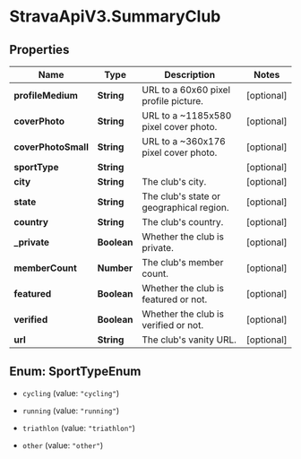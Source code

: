 # StravaApiV3.SummaryClub

## Properties
Name | Type | Description | Notes
------------ | ------------- | ------------- | -------------
**profileMedium** | **String** | URL to a 60x60 pixel profile picture. | [optional] 
**coverPhoto** | **String** | URL to a ~1185x580 pixel cover photo. | [optional] 
**coverPhotoSmall** | **String** | URL to a ~360x176  pixel cover photo. | [optional] 
**sportType** | **String** |  | [optional] 
**city** | **String** | The club&#39;s city. | [optional] 
**state** | **String** | The club&#39;s state or geographical region. | [optional] 
**country** | **String** | The club&#39;s country. | [optional] 
**_private** | **Boolean** | Whether the club is private. | [optional] 
**memberCount** | **Number** | The club&#39;s member count. | [optional] 
**featured** | **Boolean** | Whether the club is featured or not. | [optional] 
**verified** | **Boolean** | Whether the club is verified or not. | [optional] 
**url** | **String** | The club&#39;s vanity URL. | [optional] 


<a name="SportTypeEnum"></a>
## Enum: SportTypeEnum


* `cycling` (value: `"cycling"`)

* `running` (value: `"running"`)

* `triathlon` (value: `"triathlon"`)

* `other` (value: `"other"`)




